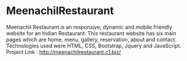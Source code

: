 # MeenachilRestaurant
Meenachil Restaurant is an responsive, dynamic and mobile friendly website for an Indian Restaurant. This restaurant website has six main pages which are home, menu, gallery, reservation, about and contact. Technologies used were HTML, CSS, Bootstrap, Jquery and JavaScript. Project Link : http://meenachilrestaurant.c1.biz/

